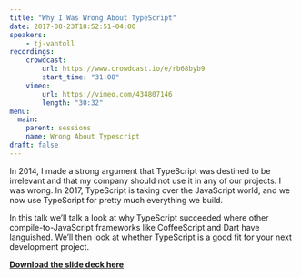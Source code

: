 ```yaml
---
title: "Why I Was Wrong About TypeScript"
date: 2017-08-23T18:52:51-04:00
speakers:
    - tj-vantoll
recordings:
    crowdcast:
        url: https://www.crowdcast.io/e/rb68byb9
        start_time: "31:08"
    vimeo:
        url: https://vimeo.com/434807146
        length: "30:32"
menu:
  main:
    parent: sessions
    name: Wrong About Typescript
draft: false
---
```


In 2014, I made a strong argument that TypeScript was destined to be irrelevant and that my company should not use it in any of our projects. I was wrong. In 2017, TypeScript is taking over the JavaScript world, and we now use TypeScript for pretty much everything we build.

In this talk we’ll talk a look at why TypeScript succeeded where other compile-to-JavaScript frameworks like CoffeeScript and Dart have languished. We’ll then look at whether TypeScript is a good fit for your next development project.

[**Download the slide deck here**](/slides/Typescript.pdf)